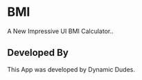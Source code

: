 # BMI

A New Impressive UI BMI Calculator..

## Developed By

This App was developed by Dynamic Dudes.

